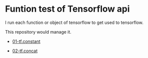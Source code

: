 # Funtion test of Tensorflow api

I run each function or object of tensorflow to get used to tensorflow. 

This repository would manage it. 

 - [01-tf.constant](https://nbviewer.jupyter.org/github/hyunyoung2/hyunyoung2_Machine_Learning/blob/master/Tutorial/Tensorflow/00.Function_API/01-tf.constant.ipynb)

 - [02-tf.concat](https://nbviewer.jupyter.org/github/hyunyoung2/hyunyoung2_Machine_Learning/blob/master/Tutorial/Tensorflow/00.Function_API/02-tf.concat.ipynb)
